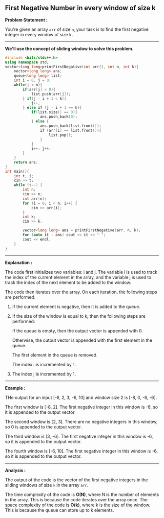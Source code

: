 ## First Negative Number in every window of size k

**Problem Statement :**

You're given an array `arr` of size `n`, your task is to find the first negative integer in every window of size `k.`

---

**We'll use the concept of sliding window to solve this problem.**

```cpp
#include <bits/stdc++.h>
using namespace std;
vector<long long>printFirstNegative(int arr[], int n, int k){
    vector<long long> ans;
    queue<long long> list;
    int i = 0, j = 0;
    while(j < n){
        if(arr[j] < 0){
            list.push(arr[j]);
        } if(j - i + 1 < k){
            j++;
        } else if (j - i + 1 == k){
            if(list.size() == 0){
                ans.push_back(0);
            } else {
                ans.push_back(list.front());
                if (arr[i] == list.front()){
                    list.pop();
                }
            }
            i++; j++;
        }
    }
    return ans;
}
int main(){
    int t, i;
    cin >> t;
    while (t--) {
        int n;
        cin >> n;
        int arr[n];
        for (i = 0; i < n; i++) {
            cin >> arr[i];
        }
        int k;
        cin >> k;

        vector<long long> ans = printFirstNegative(arr, n, k);
        for (auto it : ans) cout << it << " ";
        cout << endl;
    }
}
```

---

**Explanation :**

The code first initializes two variables: i and j. The variable i is used to track the index of the current element in the array, and the variable j is used to track the index of the next element to be added to the window.

The code then iterates over the array. On each iteration, the following steps are performed:

1. If the current element is negative, then it is added to the queue.

2. If the size of the window is equal to k, then the following steps are performed:

   If the queue is empty, then the output vector is appended with 0.

   Otherwise, the output vector is appended with the first element in the queue.

   The first element in the queue is removed.

   The index i is incremented by 1.

3. The index j is incremented by 1.

---

**Example :**

THe output for an input [-8, 2, 3, -6, 10] and window size 2 is [-8, 0, -6, -6].

The first window is [-8, 2]. The first negative integer in this window is -8, so it is appended to the output vector.

The second window is [2, 3]. There are no negative integers in this window, so 0 is appended to the output vector.

The third window is [3, -6]. The first negative integer in this window is -6, so it is appended to the output vector.

The fourth window is [-6, 10]. The first negative integer in this window is -6, so it is appended to the output vector.

---

**Analysis :**

The output of the code is the vector of the first negative integers in the sliding windows of size `k` in the array `arr`.

The time complexity of the code is **O(N)**, where N is the number of elements in the array. This is because the code iterates over the array once. The space complexity of the code is **O(k)**, where k is the size of the window. This is because the queue can store up to k elements.
